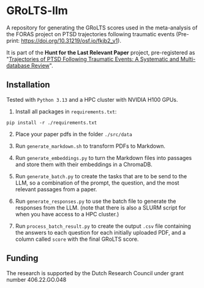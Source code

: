 # GRoLTS-llm
A repository for generating the GRoLTS scores used in the meta-analysis of the FORAS project on PTSD trajectories following traumatic events (Pre-print: https://doi.org/10.31219/osf.io/fkjb2_v1).

It is part of the **Hunt for the Last Relevant Paper** project, pre-registered  as "[Trajectories of PTSD Following Traumatic Events: A Systematic and Multi-database Review](https://www.crd.york.ac.uk/prospero/display_record.php?RecordID=494027)".

## Installation
Tested with `Python 3.13` and a HPC cluster with NVIDIA H100 GPUs.
1. Install all packages in `requirements.txt`:
```
pip install -r ./requirements.txt
```

2. Place your paper pdfs in the folder `./src/data`

3. Run `generate_markdown.sh` to transform PDFs to Markdown.

4. Run `generate_embeddings.py` to turn the Markdown files into passages and store them with their embeddings in a ChromaDB.

5. Run `generate_batch.py` to create the tasks that are to be send to the LLM, so a combination of the prompt, the question, and the most relevant passages from a paper.

6. Run `generate_responses.py` to use the batch file to generate the responses from the LLM. (note that there is also a SLURM script for when you have access to a HPC cluster.)

7. Run `process_batch_result.py` to create the output `.csv` file containing the answers to each question for each initially uploaded PDF, and a column called `score` with the final GRoLTS score.

## Funding 
The research is supported by the Dutch Research Council under grant number 406.22.GO.048
